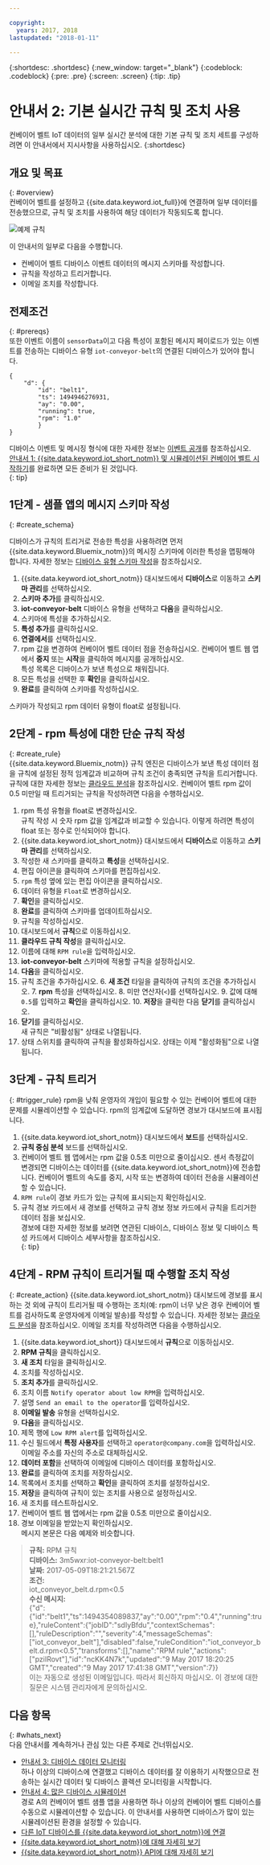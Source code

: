 ```yaml
---

copyright:
  years: 2017, 2018
lastupdated: "2018-01-11"

---
```


{:shortdesc: .shortdesc}
{:new_window: target="_blank"}
{:codeblock: .codeblock}
{:pre: .pre}
{:screen: .screen}
{:tip: .tip}

# 안내서 2: 기본 실시간 규칙 및 조치 사용
컨베이어 벨트 IoT 데이터의 일부 실시간 분석에 대한 기본 규칙 및 조치 세트를 구성하려면 이 안내서에서 지시사항을 사용하십시오.
{:shortdesc}

## 개요 및 목표
{: #overview}  
컨베이어 벨트를 설정하고 {{site.data.keyword.iot_full}}에 연결하며 일부 데이터를 전송했으므로, 규칙 및 조치를 사용하여 해당 데이터가 작동되도록 합니다.

![예제 규칙](images/slow_rule.svg "예제 규칙")

이 안내서의 일부로 다음을 수행합니다.
- 컨베이어 벨트 디바이스 이벤트 데이터의 메시지 스키마를 작성합니다.
- 규칙을 작성하고 트리거합니다.
- 이메일 조치를 작성합니다.

## 전제조건
{: #prereqs}  
또한 이벤트 이름이 `sensorData`이고 다음 특성이 포함된 메시지 페이로드가 있는 이벤트를 전송하는 디바이스 유형 `iot-conveyor-belt`의 연결된 디바이스가 있어야 합니다.
```
{
	"d": {
		"id": "belt1",
		"ts": 1494946276931,
		"ay": "0.00",
		"running": true,
		"rpm": "1.0"
		}
}
```
디바이스 이벤트 및 메시징 형식에 대한 자세한 정보는 [이벤트 공개](/docs/services/IoT/devices/mqtt.html#publishing_events)를 참조하십시오.  
[안내서 1: {{site.data.keyword.iot_short_notm}} 및 시뮬레이션된 컨베이어 벨트 시작하기](getting-started-iot-conveyor.html)를 완료하면 모든 준비가 된 것입니다.  
{: tip}

## 1단계 - 샘플 앱의 메시지 스키마 작성
{: #create_schema}

디바이스가 규칙의 트리거로 전송한 특성을 사용하려면 먼저 {{site.data.keyword.Bluemix_notm}}의 메시징 스키마에 이러한 특성을 맵핑해야 합니다. 자세한 정보는 [디바이스 유형 스키마 작성](/docs/services/IoT/im_schemas.html#iotrtinsights_task)을 참조하십시오.
1. {{site.data.keyword.iot_short_notm}} 대시보드에서 **디바이스**로 이동하고 **스키마 관리**를 선택하십시오.
2. **스키마 추가**를 클릭하십시오.
3. **iot-conveyor-belt** 디바이스 유형을 선택하고 **다음**을 클릭하십시오.
4. 스키마에 특성을 추가하십시오.
 1. **특성 추가**를 클릭하십시오.
 2. **연결에서**를 선택하십시오.
 3. rpm 값을 변경하여 컨베이어 벨트 데이터 점을 전송하십시오.
컨베이어 벨트 웹 앱에서 **중지** 또는 **시작**을 클릭하여 메시지를 공개하십시오.  
특성 목록은 디바이스가 보낸 특성으로 채워집니다.
 4. 모든 특성을 선택한 후 **확인**을 클릭하십시오.
5. **완료**를 클릭하여 스키마를 작성하십시오.  

스키마가 작성되고 rpm 데이터 유형이 float로 설정됩니다.

## 2단계 - rpm 특성에 대한 단순 규칙 작성
{: #create_rule}  
{{site.data.keyword.Bluemix_notm}} 규칙 엔진은 디바이스가 보낸 특성 데이터 점을 규칙에 설정된 정적 임계값과 비교하며 규칙 조건이 충족되면 규칙을 트리거합니다. 규칙에 대한 자세한 정보는 [클라우드 분석](/docs/services/IoT/cloud_analytics.html#rules)을 참조하십시오.
컨베이어 벨트 rpm 값이 0.5 미만일 때 트리거되는 규칙을 작성하려면 다음을 수행하십시오.
1. rpm 특성 유형을 float로 변경하십시오.  
규칙 작성 시 숫자 rpm 값을 임계값과 비교할 수 있습니다. 이렇게 하려면 특성이 float 또는 정수로 인식되어야 합니다.
 1. {{site.data.keyword.iot_short_notm}} 대시보드에서 **디바이스**로 이동하고 **스키마 관리**를 선택하십시오.
 1. 작성한 새 스키마를 클릭하고 **특성**을 선택하십시오.
 2. 편집 아이콘을 클릭하여 스키마를 편집하십시오.
 3. `rpm` 특성 옆에 있는 편집 아이콘을 클릭하십시오.
 4. 데이터 유형을 `Float`로 변경하십시오.  
 5. **확인**을 클릭하십시오.
 6. **완료**를 클릭하여 스키마를 업데이트하십시오.  
2. 규칙을 작성하십시오.
 1. 대시보드에서 **규칙**으로 이동하십시오.
 2. **클라우드 규칙 작성**을 클릭하십시오.
 3. 이름에 대해 `RPM rule`을 입력하십시오.
 4. **iot-conveyor-belt** 스키마에 적용할 규칙을 설정하십시오.
 5. **다음**을 클릭하십시오.
 6. 규칙 조건을 추가하십시오.
    6. **새 조건** 타일을 클릭하여 규칙의 조건을 추가하십시오.
    7. **rpm** 특성을 선택하십시오.
    8. 미만 연산자(`<`)를 선택하십시오.
    9. 값에 대해 `0.5`를 입력하고 **확인**을 클릭하십시오.
    10. **저장**을 클릭한 다음 **닫기**를 클릭하십시오.
 11. **닫기**를 클릭하십시오.  
새 규칙은 "비활성됨" 상태로 나열됩니다.
12. 상태 스위치를 클릭하여 규칙을 활성화하십시오.
상태는 이제 "활성화됨"으로 나열됩니다.

## 3단계 - 규칙 트리거
{: #trigger_rule}
rpm을 낮춰 운영자의 개입이 필요할 수 있는 컨베이어 벨트에 대한 문제를 시뮬레이션할 수 있습니다. rpm의 임계값에 도달하면 경보가 대시보드에 표시됩니다.
1. {{site.data.keyword.iot_short_notm}} 대시보드에서 **보드**를 선택하십시오.
3. **규칙 중심 분석** 보드를 선택하십시오.
4. 컨베이어 벨트 웹 앱에서는 rpm 값을 0.5초 미만으로 줄이십시오.
센서 측정값이 변경되면 디바이스는 데이터를 {{site.data.keyword.iot_short_notm}}에 전송합니다. 컨베이어 벨트의 속도를 중지, 시작 또는 변경하여 데이터 전송을 시뮬레이션할 수 있습니다.  
5. `RPM rule`이 경보 카드가 있는 규칙에 표시되는지 확인하십시오.
6. 규칙 경보 카드에서 새 경보를 선택하고 규칙 경보 정보 카드에서 규칙을 트리거한 데이터 점을 보십시오.  
경보에 대한 자세한 정보를 보려면 연관된 디바이스, 디바이스 정보 및 디바이스 특성 카드에서 디바이스 세부사항을 참조하십시오.  
{: tip}

## 4단계 - RPM 규칙이 트리거될 때 수행할 조치 작성
{: #create_action}
{{site.data.keyword.iot_short_notm}} 대시보드에 경보를 표시하는 것 외에 규칙이 트리거될 때 수행하는 조치(예: rpm이 너무 낮은 경우 컨베이어 벨트를 검사하도록 운영자에게 이메일 발송)를 작성할 수 있습니다. 자세한 정보는 [클라우드 분석](/docs/services/IoT/cloud_analytics.html#shared)을 참조하십시오.
이메일 조치를 작성하려면 다음을 수행하십시오.
1. {{site.data.keyword.iot_short}} 대시보드에서 **규칙**으로 이동하십시오.
2. **RPM 규칙**을 클릭하십시오.
3. **새 조치** 타일을 클릭하십시오.
4. 조치를 작성하십시오.
 1. **조치 추가**를 클릭하십시오.
 2. 조치 이름 `Notify operator about low RPM`을 입력하십시오.
 3. 설명 `Send an email to the operator`를 입력하십시오.
 4. **이메일 발송** 유형을 선택하십시오.
 5. **다음**을 클릭하십시오.
 6. 제목 행에 `Low RPM alert`를 입력하십시오.
 7. 수신 필드에서 **특정 사용자**를 선택하고 `operator@company.com`을 입력하십시오.  
이메일 주소를 자신의 주소로 대체하십시오.
 8. **데이터 포함**을 선택하여 이메일에 디바이스 데이터를 포함하십시오.
 9. **완료**를 클릭하여 조치를 저장하십시오.  
5. 목록에서 조치를 선택하고 **확인**을 클릭하여 조치를 설정하십시오.
6. **저장**을 클릭하여 규칙이 있는 조치를 사용으로 설정하십시오.
7. 새 조치를 테스트하십시오.
 4. 컨베이어 벨트 웹 앱에서는 rpm 값을 0.5초 미만으로 줄이십시오.
 5. 경보 이메일을 받았는지 확인하십시오.  
메시지 본문은 다음 예제와 비슷합니다.
> **규칙:** RPM 규칙  
> **디바이스:** 3m5wxr:iot-conveyor-belt:belt1  
> **날짜:** 2017-05-09T18:21:21.567Z  
> **조건:**  
> iot_conveyor_belt.d.rpm<0.5  
> **수신 메시지:**  
> {"d":{"id":"belt1","ts":1494354089837,"ay":"0.00","rpm":"0.4","running":true},"ruleContent":{"jobID":"sdIyBfdu","contextSchemas":[],"ruleDescription":"","severity":4,"messageSchemas":["iot_conveyor_belt"],"disabled":false,"ruleCondition":"iot_conveyor_belt.d.rpm<0.5","transforms":[],"name":"RPM rule","actions":["pziIRovt"],"id":"ncKK4N7k","updated":"9 May 2017 18:20:25 GMT","created":"9 May 2017 17:41:38 GMT","version":7}}  
> 이는 자동으로 생성된 이메일입니다. 따라서 회신하지 마십시오. 이 경보에 대한 질문은 시스템 관리자에게 문의하십시오.

## 다음 항목
{: #whats_next}  
다음 안내서를 계속하거나 관심 있는 다른 주제로 건너뛰십시오.
- [안내서 3: 디바이스 데이터 모니터링](getting-started-iot-monitoring.html)  
하나 이상의 디바이스에 연결했고 디바이스 데이터를 잘 이용하기 시작했으므로 전송하는 실시간 데이터 및 디바이스 콜렉션 모니터링을 시작합니다.
- [안내서 4: 많은 디바이스 시뮬레이션](getting-started-iot-large-scale-simulation.html)  
경로 A의 컨베이어 벨트 샘플 앱을 사용하면 하나 이상의 컨베이어 벨트 디바이스를 수동으로 시뮬레이션할 수 있습니다. 이 안내서를 사용하면 디바이스가 많이 있는 시뮬레이션된 환경을 설정할 수 있습니다.
- [다른 IoT 디바이스를 {{site.data.keyword.iot_short_notm}}에 연결](/docs/services/IoT/iotplatform_task.html)
- [{{site.data.keyword.iot_short_notm}}에 대해 자세히 보기](/docs/services/IoT/iotplatform_overview.html)
- [{{site.data.keyword.iot_short_notm}} API에 대해 자세히 보기](/docs/services/IoT/reference/api.html)
